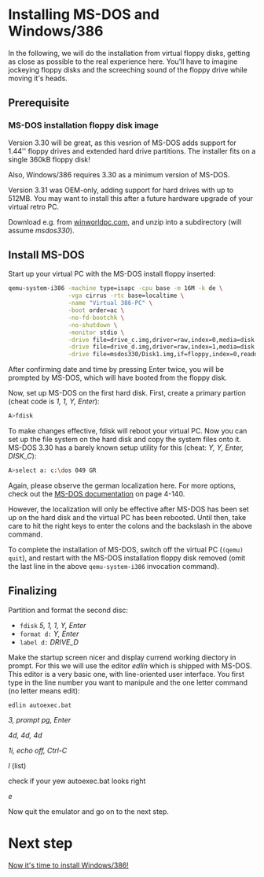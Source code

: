 
# Installing MS-DOS and Windows/386

In the following, we will do the installation from virtual floppy disks, getting as close as possible to the real experience here. You'll have to imagine jockeying floppy disks and the screeching sound of the floppy drive while moving it's heads.

## Prerequisite

### MS-DOS installation floppy disk image

Version 3.30 will be great, as this vesrion of MS-DOS adds support for 1.44'' floppy drives and extended hard drive partitions. The installer fits on a single 360kB floppy disk!

Also, Windows/386 requires 3.30 as a minimum version of MS-DOS.

Version 3.31 was OEM-only, adding support for hard drives with up to 512MB. You may want to install this after a future hardware upgrade of your virtual retro PC.

Download e.g. from [winworldpc.com](https://winworldpc.com/product/ms-dos/3x), and unzip into a subdirectory (will assume *msdos330*).

## Install MS-DOS

Start up your virtual PC with the MS-DOS install floppy inserted:

```bash
qemu-system-i386 -machine type=isapc -cpu base -m 16M -k de \
                 -vga cirrus -rtc base=localtime \
                 -name "Virtual 386-PC" \
                 -boot order=ac \
                 -no-fd-bootchk \
                 -no-shutdown \
                 -monitor stdio \
                 -drive file=drive_c.img,driver=raw,index=0,media=disk \
                 -drive file=drive_d.img,driver=raw,index=1,media=disk \
                 -drive file=msdos330/Disk1.img,if=floppy,index=0,readonly=on
```

After confirming date and time by pressing Enter twice, you will be prompted by MS-DOS, which will have booted from the floppy disk.

Now, set up MS-DOS on the first hard disk. First, create a primary partion (cheat code is *1, 1, Y, Enter*):

```bash
A>fdisk
```

To make changes effective, fdisk will reboot your virtual PC. Now you can set up the file system on the hard disk and copy the system files onto it. MS-DOS 3.30 has a barely known setup utility for this (cheat: *Y, Y, Enter, DISK_C*):

```bash
A>select a: c:\dos 049 GR
```

Again, please observe the german localization here. For more options, check out the [MS-DOS documentation]() on page 4-140.

However, the localization will only be effective after MS-DOS has been set up on the hard disk and the virtual PC has been rebooted. Until then, take care to hit the right keys to enter the colons and the backslash in the above command.

To complete the installation of MS-DOS, switch off the virtual PC (`(qemu) quit`), and restart with the MS-DOS installation floppy disk removed (omit the last line in the above `qemu-system-i386` invocation command).

## Finalizing

Partition and format the second disc:
- `fdisk` *5, 1, 1, Y, Enter*
- `format d:` *Y, Enter*
- `label d:` *DRIVE_D*

Make the startup screen nicer and display currend working diectory in prompt. For this we will use the editor *edlin* which is shipped with MS-DOS. This editor is a very basic one, with line-oriented user interface. You first type in the line number you want to manipule and the one letter command (no letter means edit):

`edlin autoexec.bat`

*3, prompt $p$g, Enter*

*4d, 4d, 4d*

*1i, echo off, Ctrl-C*

*l* (list)

check if your yew autoexec.bat looks right

*e*

Now quit the emulator and go on to the next step.

# Next step

[Now it's time to install Windows/386!](https://github.com/retro-speccy/Windows386-playground/blob/main/win211386-setup.md)